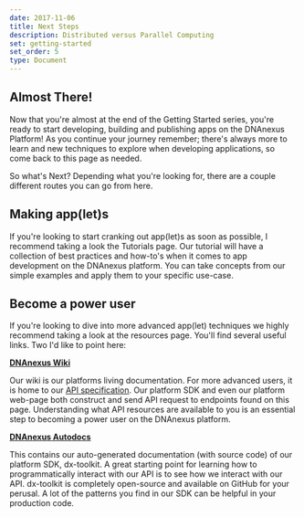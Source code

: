 ```yaml
---
date: 2017-11-06
title: Next Steps
description: Distributed versus Parallel Computing
set: getting-started
set_order: 5
type: Document
---
```

## Almost There!

Now that you're almost at the end of the Getting Started series, you're ready to start developing, building and publishing apps on the DNAnexus Platform! As you continue your journey remember; there's always more to learn and new techniques to explore when developing applications, so come back to this page as needed.

So what's Next? Depending what you're looking for, there are a couple different routes you can go from here.

## Making app(let)s

If you're looking to start cranking out app(let)s as soon as possible, I recommend taking a look the Tutorials page. Our tutorial will have a collection of best practices and how-to's when it comes to app development on the DNAnexus platform. You can take concepts from our simple examples and apply them to your specific use-case.

## Become a power user

If you're looking to dive into more advanced app(let) techniques we highly recommend taking a look at the resources page. You'll find several useful links. Two I'd like to point here:

**[DNAnexus Wiki](https://wiki.dnanexus.com)**

Our wiki is our platforms living documentation. For more advanced users, it is home to our [API specification](https://wiki.dnanexus.com/API-Specification-v1.0.0/Directory-of-API-Methods#). Our platform SDK and even our platform web-page both construct and send API request to endpoints found on this page. Understanding what API resources are available to you is an essential step to becoming a power user on the DNAnexus platform.

**[DNAnexus Autodocs](http://autodoc.dnanexus.com/bindings/python/current/)**

This contains our auto-generated documentation (with source code) of our platform SDK, dx-toolkit. A great starting point for learning how to programmatically interact with our API is to see how we interact with our API. dx-toolkit is completely open-source and available on GitHub for your perusal. A lot of the patterns you find in our SDK can be helpful in your production code.
